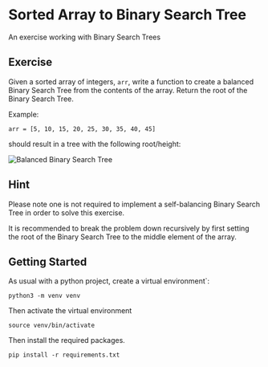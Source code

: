 # Sorted Array to Binary Search Tree
An exercise working with Binary Search Trees

## Exercise
Given a sorted array of integers, `arr`, write a function to create a balanced Binary Search Tree from the contents of the array. Return the root of the  Binary Search Tree.

Example:

`arr = [5, 10, 15, 20, 25, 30, 35, 40, 45]`

should result in a tree with the following root/height:

![Balanced Binary Search Tree](images/balanced_bst.png)

## Hint

Please note one is not required to implement a self-balancing Binary Search Tree in order to solve this exercise. 

It is recommended to break the problem down recursively by first setting the root of the Binary Search Tree to the middle element of the array.

## Getting Started

As usual with a python project, create a virtual environment`:

```
python3 -m venv venv
```

Then activate the virtual environment

```
source venv/bin/activate
```

Then install the required packages.

```
pip install -r requirements.txt
```